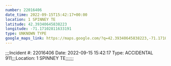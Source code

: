 ```yaml
---
number: 22016406
date_time: 2022-09-15T15:42:17+00:00
location: 1 SPINNEY TE
latitude: 42.39340645838223
longitude: -71.17102811633191
type: UNKNOWN TYPE
google_maps_link: https://maps.google.com/?q=42.39340645838223,-71.17102811633191
---
```


;;;Incident #: 22016406  Date: 2022-09-15 15:42:17   Type: ACCIDENTAL 911;;;Location: 1 SPINNEY TE;;;;;;
